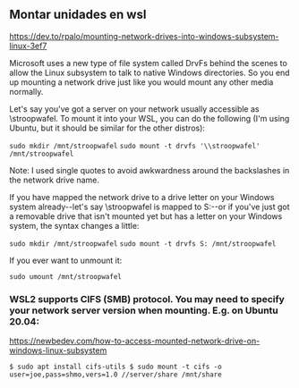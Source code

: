 ## Montar unidades en wsl
https://dev.to/rpalo/mounting-network-drives-into-windows-subsystem-linux-3ef7

Microsoft uses a new type of file system called DrvFs behind the scenes to allow the Linux subsystem to talk to native Windows directories. So you end up mounting a network drive just like you would mount any other media normally.

Let's say you've got a server on your network usually accessible as \\stroopwafel. To mount it into your WSL, you can do the following (I'm using Ubuntu, but it should be similar for the other distros):

  `sudo mkdir /mnt/stroopwafel`
  `sudo mount -t drvfs '\\stroopwafel' /mnt/stroopwafel`

Note: I used single quotes to avoid awkwardness around the backslashes in the network drive name.

If you have mapped the network drive to a drive letter on your Windows system already--let's say \\stroopwafel is mapped to S:\--or if you've just got a removable drive that isn't mounted yet but has a letter on your Windows system, the syntax changes a little:

`sudo mkdir /mnt/stroopwafel`
`sudo mount -t drvfs S: /mnt/stroopwafel`

If you ever want to unmount it:

`sudo umount /mnt/stroopwafel`

### WSL2 supports CIFS (SMB) protocol. You may need to specify your network server version when mounting. E.g. on Ubuntu 20.04:
https://newbedev.com/how-to-access-mounted-network-drive-on-windows-linux-subsystem

`$ sudo apt install cifs-utils
$ sudo mount -t cifs -o user=joe,pass=shmo,vers=1.0 //server/share /mnt/share`
